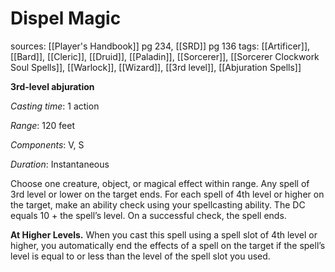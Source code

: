 # Dispel Magic
sources: [[Player's Handbook]] pg 234, [[SRD]] pg 136
tags: [[Artificer]], [[Bard]], [[Cleric]], [[Druid]], [[Paladin]], [[Sorcerer]], [[Sorcerer Clockwork Soul Spells]], [[Warlock]], [[Wizard]], [[3rd level]], [[Abjuration Spells]]

**3rd-level abjuration**

*Casting time*: 1 action

*Range*: 120 feet

*Components*: V, S

*Duration*: Instantaneous

Choose one creature, object, or magical effect within range. Any spell of 3rd level or lower on the target ends. For each spell of 4th level or higher on the target, make an ability check using your spellcasting ability. The DC equals 10 + the spell’s level. On a successful check, the spell ends.

**At Higher Levels.** When you cast this spell using a spell slot of 4th level or higher, you automatically end the effects of a spell on the target if the spell’s level is equal to or less than the level of the spell slot you used.
